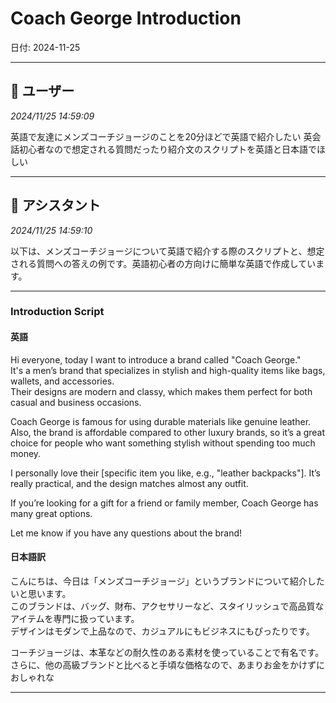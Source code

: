 # Coach George Introduction

日付: 2024-11-25

---

## 👤 ユーザー
*2024/11/25 14:59:09*

英語で友達にメンズコーチジョージのことを20分ほどで英語で紹介したい
英会話初心者なので想定される質問だったり紹介文のスクリプトを英語と日本語でほしい

---

## 🤖 アシスタント
*2024/11/25 14:59:10*

以下は、メンズコーチジョージについて英語で紹介する際のスクリプトと、想定される質問への答えの例です。英語初心者の方向けに簡単な英語で作成しています。

---

### **Introduction Script**  
#### 英語
Hi everyone, today I want to introduce a brand called "Coach George."  
It's a men’s brand that specializes in stylish and high-quality items like bags, wallets, and accessories.  
Their designs are modern and classy, which makes them perfect for both casual and business occasions.  

Coach George is famous for using durable materials like genuine leather.  
Also, the brand is affordable compared to other luxury brands, so it’s a great choice for people who want something stylish without spending too much money.  

I personally love their [specific item you like, e.g., "leather backpacks"]. It’s really practical, and the design matches almost any outfit.  

If you’re looking for a gift for a friend or family member, Coach George has many great options.  

Let me know if you have any questions about the brand!  

#### 日本語訳
こんにちは、今日は「メンズコーチジョージ」というブランドについて紹介したいと思います。  
このブランドは、バッグ、財布、アクセサリーなど、スタイリッシュで高品質なアイテムを専門に扱っています。  
デザインはモダンで上品なので、カジュアルにもビジネスにもぴったりです。  

コーチジョージは、本革などの耐久性のある素材を使っていることで有名です。  
さらに、他の高級ブランドと比べると手頃な価格なので、あまりお金をかけずにおしゃれな

---
